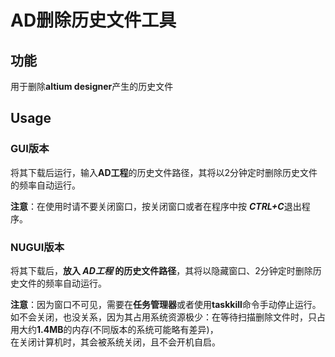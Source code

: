 # AD删除历史文件工具

## 功能

用于删除**altium designer**产生的历史文件

## Usage

### GUI版本

将其下载后运行，输入**AD工程**的历史文件路径，其将以2分钟定时删除历史文件的频率自动运行。  

**注意**：在使用时请不要关闭窗口，按关闭窗口或者在程序中按 ***CTRL+C***退出程序。  

### NUGUI版本

将其下载后，**放入 _AD工程_ 的历史文件路径**，其将以隐藏窗口、2分钟定时删除历史文件的频率自动运行。

**注意**：因为窗口不可见，需要在**任务管理器**或者使用**taskkill**命令手动停止运行。  
如不会关闭，也没关系，因为其占用系统资源极少：在等待扫描删除文件时，只占用大约**1.4MB**的内存(不同版本的系统可能略有差异)，  
在关闭计算机时，其会被系统关闭，且不会开机自启。  
